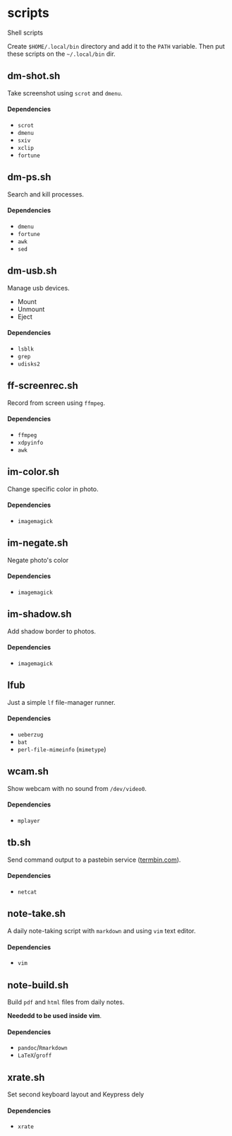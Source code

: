 # scripts

Shell scripts

Create `$HOME/.local/bin` directory and add it to the `PATH` variable.
Then put these scripts on the `~/.local/bin` dir.

## dm-shot.sh

Take screenshot using `scrot` and `dmenu`.

#### Dependencies

- `scrot`
- `dmenu`
- `sxiv`
- `xclip`
- `fortune`

## dm-ps.sh

Search and kill processes.

#### Dependencies

- `dmenu`
- `fortune`
- `awk`
- `sed`

## dm-usb.sh

Manage usb devices.

- Mount
- Unmount
- Eject

#### Dependencies

- `lsblk`
- `grep`
- `udisks2`

## ff-screenrec.sh

Record from screen using `ffmpeg`.

#### Dependencies

- `ffmpeg`
- `xdpyinfo`
- `awk`

## im-color.sh

Change specific color in photo.

#### Dependencies

- `imagemagick`

## im-negate.sh

Negate photo's color

#### Dependencies

- `imagemagick`

## im-shadow.sh

Add shadow border to photos.

#### Dependencies

- `imagemagick`

## lfub

Just a simple `lf` file-manager runner.

#### Dependencies

- `ueberzug`
- `bat`
- `perl-file-mimeinfo` (`mimetype`)

## wcam.sh

Show webcam with no sound from `/dev/video0`.

#### Dependencies

- `mplayer`

## tb.sh

Send command output to a pastebin service ([termbin.com](termbin.com)).

#### Dependencies

- `netcat`

## note-take.sh

A daily note-taking script with `markdown` and using `vim` text editor.

#### Dependencies

- `vim`

## note-build.sh

Build `pdf` and `html` files from daily notes.

**Neededd to be used inside vim**.

#### Dependencies

- `pandoc`/`Rmarkdown`
- `LaTeX`/`groff`

## xrate.sh

Set second keyboard layout and Keypress dely

#### Dependencies

- `xrate`
